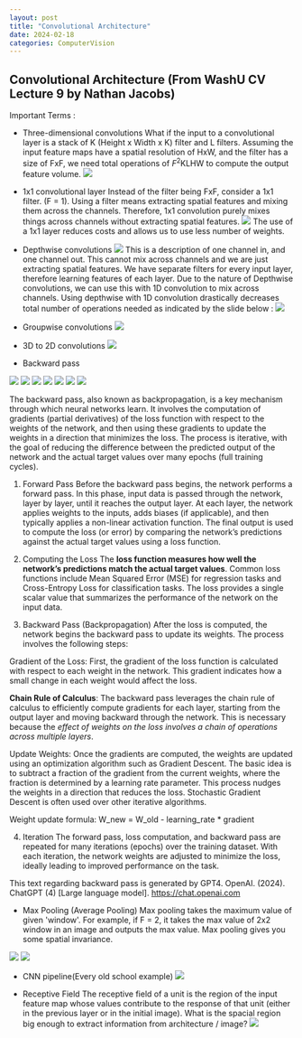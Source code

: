 ```yaml
---
layout: post
title: "Convolutional Architecture"
date: 2024-02-18
categories: ComputerVision
---
```


## Convolutional Architecture (From WashU CV Lecture 9 by Nathan Jacobs)

Important Terms :
- Three-dimensional convolutions
What if the input to a convolutional layer is a stack of K (Height x Width x K) filter and L filters. Assuming the input feature maps have a spatial resolution of HxW, and the filter has a size of FxF, we need total operations of $F^2$KLHW to compute the output feature volume. 
![](/images/2024-02-18/02.png)

- 1x1 convolutional layer
Instead of the filter being FxF, consider a 1x1 filter. (F = 1). Using a filter means extracting spatial features and mixing them across the channels. Therefore, 1x1 convolution purely mixes things across channels without extracting spatial features.
![](/images/2024-02-18/04.png)
The use of a 1x1 layer reduces costs and allows us to use less number of weights.

- Depthwise convolutions
![](/images/2024-02-18/05.png)
This is a description of one channel in, and one channel out. This cannot mix across channels and we are just extracting spatial features. We have separate filters for every input layer, therefore learning features of each layer. Due to the nature of Depthwise convolutions, we can use this with 1D convolution to mix across channels. Using depthwise with 1D convolution drastically decreases total number of operations needed as indicated by the slide below :
![](/images/2024-02-18/06.png)

- Groupwise convolutions
![](/images/2024-02-18/07.png)

- 3D to 2D convolutions
![](/images/2024-02-18/08.png)

- Backward pass
  
![](/images/2024-02-18/09.png)
![](/images/2024-02-18/10.png)
![](/images/2024-02-18/11.png)
![](/images/2024-02-18/12.png)
![](/images/2024-02-18/13.png)
![](/images/2024-02-18/14.png)
![](/images/2024-02-18/15.png)

The backward pass, also known as backpropagation, is a key mechanism through which neural networks learn. It involves the computation of gradients (partial derivatives) of the loss function with respect to the weights of the network, and then using these gradients to update the weights in a direction that minimizes the loss. The process is iterative, with the goal of reducing the difference between the predicted output of the network and the actual target values over many epochs (full training cycles).

1. Forward Pass
Before the backward pass begins, the network performs a forward pass. In this phase, input data is passed through the network, layer by layer, until it reaches the output layer. At each layer, the network applies weights to the inputs, adds biases (if applicable), and then typically applies a non-linear activation function. The final output is used to compute the loss (or error) by comparing the network’s predictions against the actual target values using a loss function.

2. Computing the Loss
The **loss function measures how well the network’s predictions match the actual target values**. Common loss functions include Mean Squared Error (MSE) for regression tasks and Cross-Entropy Loss for classification tasks. The loss provides a single scalar value that summarizes the performance of the network on the input data.

3. Backward Pass (Backpropagation)
After the loss is computed, the network begins the backward pass to update its weights. The process involves the following steps:

Gradient of the Loss: First, the gradient of the loss function is calculated with respect to each weight in the network. This gradient indicates how a small change in each weight would affect the loss.

**Chain Rule of Calculus**: The backward pass leverages the chain rule of calculus to efficiently compute gradients for each layer, starting from the output layer and moving backward through the network. This is necessary because the *effect of weights on the loss involves a chain of operations across multiple layers*.

Update Weights: Once the gradients are computed, the weights are updated using an optimization algorithm such as Gradient Descent. The basic idea is to subtract a fraction of the gradient from the current weights, where the fraction is determined by a learning rate parameter. This process nudges the weights in a direction that reduces the loss. Stochastic Gradient Descent is often used over other iterative algorithms. 

Weight update formula: W_new = W_old - learning_rate * gradient

4. Iteration
The forward pass, loss computation, and backward pass are repeated for many iterations (epochs) over the training dataset. With each iteration, the network weights are adjusted to minimize the loss, ideally leading to improved performance on the task.

This text regarding backward pass is generated by GPT4. OpenAI. (2024). ChatGPT (4) [Large language model]. https://chat.openai.com


- Max Pooling (Average Pooling)
Max pooling takes the maximum value of given 'window'. For example, if F = 2, it takes the max value of 2x2 window in an image and outputs the max value. Max pooling gives you some spatial invariance. 

![](/images/2024-02-18/16.png)
![](/images/2024-02-18/17.png)

- CNN pipeline(Every old school example)
![](/images/2024-02-18/18.png)

- Receptive Field
The receptive field of a unit is the region of the input feature map whose values contribute to the response of that unit (either in the previous layer or in the initial image).
What is the spacial region big enough to extract information from architecture / image?
![](/images/2024-02-18/19.png)



